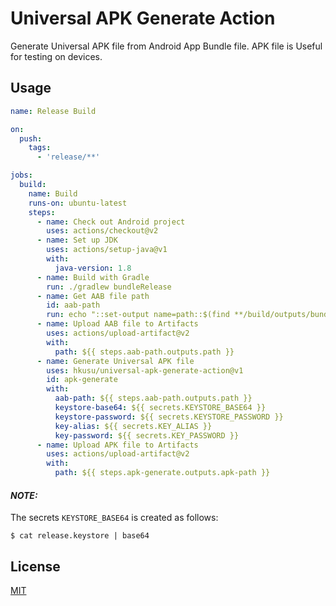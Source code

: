 # Universal APK Generate Action

Generate Universal APK file from Android App Bundle file. APK file is Useful for testing on devices.

## Usage

```yaml
name: Release Build

on:
  push:
    tags:
      - 'release/**'

jobs:
  build:
    name: Build
    runs-on: ubuntu-latest
    steps:
      - name: Check out Android project
        uses: actions/checkout@v2
      - name: Set up JDK
        uses: actions/setup-java@v1
        with:
          java-version: 1.8
      - name: Build with Gradle
        run: ./gradlew bundleRelease
      - name: Get AAB file path
        id: aab-path
        run: echo "::set-output name=path::$(find **/build/outputs/bundle -name '*.aab' -type f | head -1)"
      - name: Upload AAB file to Artifacts
        uses: actions/upload-artifact@v2
        with:
          path: ${{ steps.aab-path.outputs.path }}
      - name: Generate Universal APK file  
        uses: hkusu/universal-apk-generate-action@v1
        id: apk-generate
        with:
          aab-path: ${{ steps.aab-path.outputs.path }}
          keystore-base64: ${{ secrets.KEYSTORE_BASE64 }}
          keystore-password: ${{ secrets.KEYSTORE_PASSWORD }}
          key-alias: ${{ secrets.KEY_ALIAS }}
          key-password: ${{ secrets.KEY_PASSWORD }}
      - name: Upload APK file to Artifacts
        uses: actions/upload-artifact@v2
        with:
          path: ${{ steps.apk-generate.outputs.apk-path }}
```

#### *NOTE:*

The secrets `KEYSTORE_BASE64` is created as follows:

```
$ cat release.keystore | base64
```

## License

[MIT](LICENSE)
